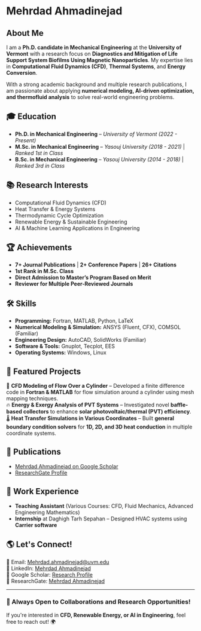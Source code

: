 # Mehrdad Ahmadinejad

## About Me
I am a **Ph.D. candidate in Mechanical Engineering** at the **University of Vermont** with a research focus on **Diagnostics and Mitigation of Life Support System Biofilms Using Magnetic Nanoparticles**. My expertise lies in **Computational Fluid Dynamics (CFD)**, **Thermal Systems**, and **Energy Conversion**.

With a strong academic background and multiple research publications, I am passionate about applying **numerical modeling, AI-driven optimization, and thermofluid analysis** to solve real-world engineering problems.

## 🎓 Education
- **Ph.D. in Mechanical Engineering** – *University of Vermont (2022 - Present)*
- **M.Sc. in Mechanical Engineering** – *Yasouj University (2018 - 2021)* | *Ranked 1st in Class*
- **B.Sc. in Mechanical Engineering** – *Yasouj University (2014 - 2018)* | *Ranked 3rd in Class*

## 📚 Research Interests
- Computational Fluid Dynamics (CFD)
- Heat Transfer & Energy Systems
- Thermodynamic Cycle Optimization
- Renewable Energy & Sustainable Engineering
- AI & Machine Learning Applications in Engineering

## 🏆 Achievements
- **7+ Journal Publications** | **2+ Conference Papers** | **26+ Citations**
- **1st Rank in M.Sc. Class**
- **Direct Admission to Master’s Program Based on Merit**
- **Reviewer for Multiple Peer-Reviewed Journals**

## 🛠️ Skills
- **Programming:** Fortran, MATLAB, Python, LaTeX
- **Numerical Modeling & Simulation:** ANSYS (Fluent, CFX), COMSOL (Familiar)
- **Engineering Design:** AutoCAD, SolidWorks (Familiar)
- **Software & Tools:** Gnuplot, Tecplot, EES
- **Operating Systems:** Windows, Linux

## 📂 Featured Projects
🚀 **CFD Modeling of Flow Over a Cylinder** – Developed a finite difference code in **Fortran & MATLAB** for flow simulation around a cylinder using mesh mapping techniques.  
🔥 **Energy & Exergy Analysis of PVT Systems** – Investigated novel **baffle-based collectors** to enhance **solar photovoltaic/thermal (PVT) efficiency**.  
🌡️ **Heat Transfer Simulations in Various Coordinates** – Built **general boundary condition solvers** for **1D, 2D, and 3D heat conduction** in multiple coordinate systems.  

## 📖 Publications
- [Mehrdad Ahmadinejad on Google Scholar](https://scholar.google.com/citations?user=Q_K8vd8AAAAJ&hl=en)
- [ResearchGate Profile](https://www.researchgate.net/profile/Mehrdad-Ahmadinejad-2)

## 💼 Work Experience
- **Teaching Assistant** (Various Courses: CFD, Fluid Mechanics, Advanced Engineering Mathematics)
- **Internship** at Daghigh Tarh Sepahan – Designed HVAC systems using **Carrier software**

## 🌎 Let's Connect!
📧 Email: [Mehrdad.ahmadinejad@uvm.edu](mailto:Mehrdad.ahmadinejad@uvm.edu)  
🔗 LinkedIn: [Mehrdad Ahmadinejad](https://www.linkedin.com/in/mehrdad-ahmadinejad-6b7990200)  
📄 Google Scholar: [Research Profile](https://scholar.google.com/citations?user=Q_K8vd8AAAAJ&hl=en)  
🔬 ResearchGate: [Mehrdad Ahmadinejad](https://www.researchgate.net/profile/Mehrdad-Ahmadinejad-2)  

---

### 🚀 Always Open to Collaborations and Research Opportunities!  
If you're interested in **CFD, Renewable Energy, or AI in Engineering**, feel free to reach out! 🌍
